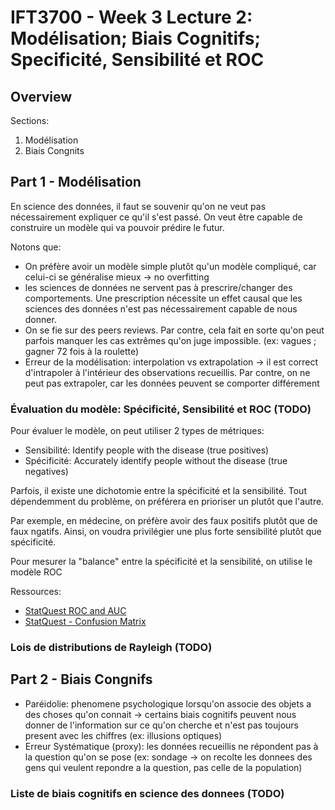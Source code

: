 # IFT3700 - Week 3 Lecture 2: Modélisation; Biais Cognitifs; Specificité, Sensibilité et ROC 

## Overview

Sections: 
1. Modélisation  
2. Biais Congnits

## Part 1 - Modélisation  

En science des données, il faut se souvenir qu'on ne veut pas nécessairement 
expliquer ce qu'il s'est passé. On veut être capable de construire un 
modèle qui va pouvoir prédire le futur.

Notons que:
- On préfère avoir un modèle simple plutôt qu'un modèle compliqué, car celui-ci se généralise mieux -> no overfitting
- les sciences de données ne servent pas à prescrire/changer des comportements. Une prescription nécessite un effet causal que les sciences des données n'est pas nécessairement capable de nous donner.
- On se fie sur des peers reviews. Par contre, cela fait en sorte qu'on peut parfois manquer les cas extrêmes qu'on juge impossible. (ex: vagues ; gagner 72 fois à la roulette)
- Erreur de la modélisation: interpolation vs extrapolation -> il est correct d'intrapoler à l'intérieur des observations recueillis. Par contre, on ne peut pas extrapoler, car les données peuvent se comporter différement

### Évaluation du modèle: Spécificité, Sensibilité et ROC (TODO)

Pour évaluer le modèle, on peut utiliser 2 types de métriques:
- Sensibilité: Identify people with the disease (true positives)
- Spécificité:  Accurately identify people without the disease (true negatives)

Parfois, il existe une dichotomie entre la spécificité et la sensibilité. Tout 
dépendemment du problème, on préférera en prioriser un plutôt que l'autre. 

Par exemple, en médecine, on préfère avoir des faux positifs plutôt que de faux 
ngatifs. Ainsi, on voudra privilégier une plus forte sensibilité plutôt que 
spécificité.

Pour mesurer la "balance" entre la spécificité et la sensibilité, on utilise 
le modèle ROC

Ressources:
- [StatQuest ROC and AUC](https://www.youtube.com/watch?v=4jRBRDbJemM)
- [StatQuest - Confusion Matrix](https://www.youtube.com/watch?v=Kdsp6soqA7o)

### Lois de distributions de Rayleigh (TODO)

## Part 2 - Biais Congnifs

- Paréidolie: phenomene psychologique lorsqu'on associe des objets a des choses qu'on connait -> certains biais cognitifs peuvent nous donner de l'information sur ce qu'on cherche et n'est pas toujours present avec les chiffres (ex: illusions optiques)
- Erreur Systématique (proxy): les données recueillis ne répondent pas à la question qu'on se pose (ex: sondage -> on recolte les donnees des gens qui veulent repondre a la question, pas celle de la population)

### Liste de biais cognitifs en science des donnees (TODO)

